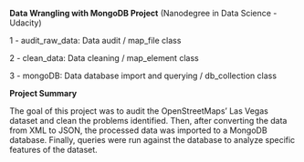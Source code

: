 **Data Wrangling with MongoDB Project** (Nanodegree in Data Science - Udacity)

1 - audit_raw_data: Data audit / map_file class

2 - clean_data: Data cleaning / map_element class

3 - mongoDB: Data database import and querying / db_collection class

**Project Summary**

The goal of this project was to audit the OpenStreetMaps’ Las Vegas dataset and clean the problems identified. Then, after converting the data from XML to JSON, the processed data was imported to a MongoDB database. Finally, queries were run against the database to analyze specific features of the dataset.
